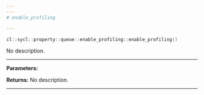 ```yaml
---
---
# enable_profiling

---
```


```cpp
cl::sycl::property::queue::enable_profiling::enable_profiling()
```


No description.


---
**Parameters:**

**Returns:** No description.

---
